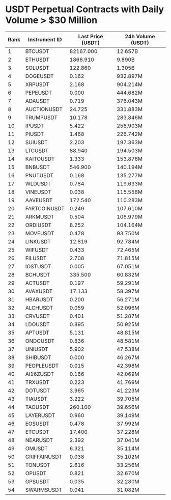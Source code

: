 # USDT Perpetual Contracts with Daily Volume > $30 Million

| Rank | Instrument ID | Last Price (USDT) | 24h Volume (USDT) |
|------|---------------|-------------------|-------------------|
| 1 | BTCUSDT | 82167.000 | 12.657B |
| 2 | ETHUSDT | 1866.910 | 9.890B |
| 3 | SOLUSDT | 122.860 | 1.305B |
| 4 | DOGEUSDT | 0.162 | 932.897M |
| 5 | XRPUSDT | 2.168 | 904.214M |
| 6 | PEPEUSDT | 0.000 | 444.682M |
| 7 | ADAUSDT | 0.719 | 376.043M |
| 8 | AUCTIONUSDT | 24.725 | 331.883M |
| 9 | TRUMPUSDT | 10.178 | 283.846M |
| 10 | IPUSDT | 5.422 | 256.903M |
| 11 | PIUSDT | 1.468 | 226.742M |
| 12 | SUIUSDT | 2.203 | 197.363M |
| 13 | LTCUSDT | 88.940 | 194.503M |
| 14 | KAITOUSDT | 1.333 | 153.876M |
| 15 | BNBUSDT | 546.900 | 140.194M |
| 16 | PNUTUSDT | 0.168 | 135.277M |
| 17 | WLDUSDT | 0.784 | 119.633M |
| 18 | VINEUSDT | 0.038 | 115.558M |
| 19 | AAVEUSDT | 172.540 | 110.283M |
| 20 | FARTCOINUSDT | 0.249 | 107.610M |
| 21 | ARKMUSDT | 0.504 | 106.979M |
| 22 | ORDIUSDT | 8.252 | 104.164M |
| 23 | MOVEUSDT | 0.478 | 93.750M |
| 24 | LINKUSDT | 12.819 | 92.784M |
| 25 | WIFUSDT | 0.433 | 72.465M |
| 26 | FILUSDT | 2.708 | 71.815M |
| 27 | IOSTUSDT | 0.005 | 67.051M |
| 28 | BCHUSDT | 335.500 | 60.832M |
| 29 | ACTUSDT | 0.197 | 59.291M |
| 30 | AVAXUSDT | 17.133 | 58.397M |
| 31 | HBARUSDT | 0.200 | 56.271M |
| 32 | ALCHUSDT | 0.059 | 52.096M |
| 33 | CRVUSDT | 0.401 | 51.287M |
| 34 | LDOUSDT | 0.895 | 50.925M |
| 35 | APTUSDT | 5.131 | 48.815M |
| 36 | ONDOUSDT | 0.836 | 48.581M |
| 37 | UNIUSDT | 5.902 | 47.538M |
| 38 | SHIBUSDT | 0.000 | 46.267M |
| 39 | PEOPLEUSDT | 0.015 | 42.398M |
| 40 | AI16ZUSDT | 0.166 | 42.069M |
| 41 | TRXUSDT | 0.223 | 41.769M |
| 42 | DOTUSDT | 3.965 | 41.223M |
| 43 | TIAUSDT | 3.222 | 39.705M |
| 44 | TAOUSDT | 260.100 | 39.656M |
| 45 | LAYERUSDT | 0.960 | 39.149M |
| 46 | EOSUSDT | 0.478 | 37.992M |
| 47 | ETCUSDT | 17.400 | 37.228M |
| 48 | NEARUSDT | 2.392 | 37.041M |
| 49 | OMUSDT | 6.321 | 35.114M |
| 50 | GRIFFAINUSDT | 0.038 | 35.102M |
| 51 | TONUSDT | 2.616 | 33.256M |
| 52 | OPUSDT | 0.821 | 32.670M |
| 53 | GPSUSDT | 0.035 | 32.280M |
| 54 | SWARMSUSDT | 0.041 | 31.082M |
